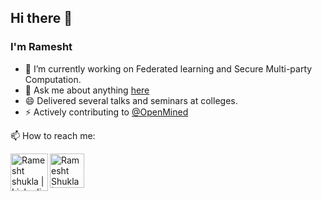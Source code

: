 ## Hi there 👋


### I'm Ramesht


- 🔭 I’m currently working on Federated learning and Secure Multi-party Computation.
- 💬 Ask me about anything [here](https://github.com/ramesht007/ramesht007/issues/1)
- 😄 Delivered several talks and seminars at colleges.
- ⚡ Actively contributing to [@OpenMined](https://github.com/OpenMined)


📫 How to reach me: 

<a href="https://www.linkedin.com/in/ramesht-3704">
  <img align="left" alt="Ramesht shukla | Linkedin" width="60px" src="https://raw.githubusercontent.com/ramesht007/ramesht007/master/assets/linkedIN.svg" />
</a>
<a href="https://twitter.com/rameshtshukla">
  <img align="left" alt="Ramesht Shukla | twitter" width="55px" src="https://raw.githubusercontent.com/ramesht007/ramesht007/master/assets/twitter.svg" />
</a>

<br />
<br />


<!-- 🌱 I’m currently learning ...- 👯 I’m looking to collaborate on ...- 🤔 I’m looking for help with ...-->
